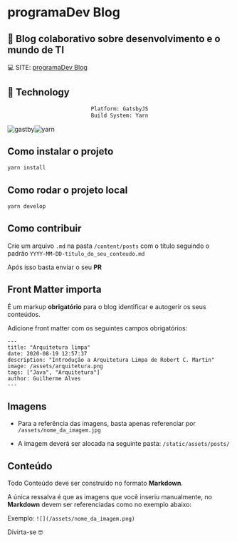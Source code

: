 # programaDev Blog

## 🚀 Blog colaborativo sobre desenvolvimento e o mundo de TI

💻 SITE: [programaDev Blog](https://programadev.com.br/)

## :rocket: Technology

<div align="center">

```sh
Platform: GatsbyJS
Build System: Yarn
```
  
</div>

![gastby](https://img.shields.io/badge/Gatsby-663399?style=for-the-badge&logo=gatsby&logoColor=white)![yarn](https://img.shields.io/badge/Yarn-2C8EBB?style=for-the-badge&logo=yarn&logoColor=white)

## Como instalar o projeto

```bash
yarn install
```

## Como rodar o projeto local

```bash
yarn develop
```

## Como contribuir

Crie um arquivo `.md` na pasta `/content/posts` com o título seguindo o padrão `YYYY-MM-DD-título_do_seu_conteudo.md`

Após isso basta enviar o seu **PR**

## Front Matter importa

É um markup **obrigatório** para o blog identificar e autogerir os seus conteúdos.

Adicione front matter com os seguintes campos obrigatórios:

```text
---
title: "Arquitetura limpa"
date: 2020-08-19 12:57:37
description: "Introdução a Arquitetura Limpa de Robert C. Martin"
image: /assets/arquitetura.png
tags: ["Java", "Arquitetura"]
author: Guilherme Alves
---
```

## Imagens

- Para a referência das imagens, basta apenas referenciar por `/assets/nome_da_imagem.jpg`

- A imagem deverá ser alocada na seguinte pasta: `/static/assets/posts/`

## Conteúdo

Todo Conteúdo deve ser construído no formato **Markdown**.

A única ressalva é que as imagens que você inseriu manualmente, no **Markdown** devem ser referenciadas como no exemplo abaixo:

Exemplo: `![](/assets/nome_da_imagem.png)`

Divirta-se 🤓
